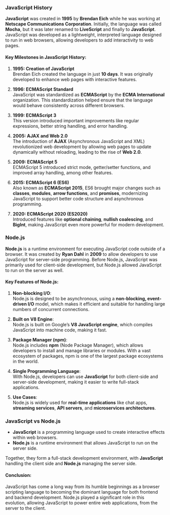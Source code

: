 ### JavaScript History

**JavaScript** was created in **1995** by **Brendan Eich** while he was working at **Netscape Communications Corporation**. Initially, the language was called **Mocha**, but it was later renamed to **LiveScript** and finally to **JavaScript**. JavaScript was developed as a lightweight, interpreted language designed to run in web browsers, allowing developers to add interactivity to web pages.

#### Key Milestones in JavaScript History:
1. **1995: Creation of JavaScript**  
   Brendan Eich created the language in just **10 days**. It was originally developed to enhance web pages with interactive features.
   
2. **1996: ECMAScript Standard**  
   JavaScript was standardized as **ECMAScript** by the **ECMA International** organization. This standardization helped ensure that the language would behave consistently across different browsers.

3. **1999: ECMAScript 3**  
   This version introduced important improvements like regular expressions, better string handling, and error handling.

4. **2005: AJAX and Web 2.0**  
   The introduction of **AJAX** (Asynchronous JavaScript and XML) revolutionized web development by allowing web pages to update dynamically without reloading, leading to the rise of **Web 2.0**.

5. **2009: ECMAScript 5**  
   ECMAScript 5 introduced strict mode, getter/setter functions, and improved array handling, among other features.

6. **2015: ECMAScript 6 (ES6)**  
   Also known as **ECMAScript 2015**, ES6 brought major changes such as **classes**, **modules**, **arrow functions**, and **promises**, modernizing JavaScript to support better code structure and asynchronous programming.

7. **2020: ECMAScript 2020 (ES2020)**  
   Introduced features like **optional chaining**, **nullish coalescing**, and **BigInt**, making JavaScript even more powerful for modern development.

### Node.js

**Node.js** is a runtime environment for executing JavaScript code outside of a browser. It was created by **Ryan Dahl** in **2009** to allow developers to use JavaScript for server-side programming. Before Node.js, JavaScript was primarily used for client-side development, but Node.js allowed JavaScript to run on the server as well.

#### Key Features of Node.js:
1. **Non-blocking I/O**:  
   Node.js is designed to be asynchronous, using a **non-blocking, event-driven I/O** model, which makes it efficient and suitable for handling large numbers of concurrent connections.

2. **Built on V8 Engine**:  
   Node.js is built on Google’s **V8 JavaScript engine**, which compiles JavaScript into machine code, making it fast.

3. **Package Manager (npm)**:  
   Node.js includes **npm** (Node Package Manager), which allows developers to install and manage libraries or modules. With a vast ecosystem of packages, npm is one of the largest package ecosystems in the world.

4. **Single Programming Language**:  
   With Node.js, developers can use **JavaScript** for both client-side and server-side development, making it easier to write full-stack applications.

5. **Use Cases**:  
   Node.js is widely used for **real-time applications** like chat apps, **streaming services**, **API servers**, and **microservices architectures**.

### JavaScript vs Node.js

- **JavaScript** is a programming language used to create interactive effects within web browsers.
- **Node.js** is a runtime environment that allows JavaScript to run on the server side.

Together, they form a full-stack development environment, with **JavaScript** handling the client side and **Node.js** managing the server side.

#### Conclusion:
JavaScript has come a long way from its humble beginnings as a browser scripting language to becoming the dominant language for both frontend and backend development. Node.js played a significant role in this evolution, allowing JavaScript to power entire web applications, from the server to the client.
